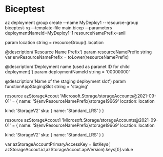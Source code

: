 # Biceptest

az deployment group create --name MyDeploy1 --resource-group biceptest-rg --template-file main.bicep --parameters deploymentNameId=MyDeploy1-1 resourceNamePrefix=anil



param location string = resourceGroup().location

@description('Resource Name Prefix')
param resourceNamePrefix string
var envResourceNamePrefix = toLower(resourceNamePrefix)

@description('Deployment name (used as paranet ID for child deployment)')
param deploymentNameId string = '00000000'

@description('Name of the staging deployment slot')
param functionAppStagingSlot string = 'staging'



resource azStorageAccout 'Microsoft.Storage/storageAccounts@2021-09-01' = {
  name: '${envResourceNamePrefix}storage19669'
  location: location

  kind: 'StorageV2'
  sku: {
    name: 'Standard_LRS'
  }
}


resource azStorageAccout1 'Microsoft.Storage/storageAccounts@2021-09-01' = {
  name: '${envResourceNamePrefix}storage19669'
  location: location

  kind: 'StorageV2'
  sku: {
    name: 'Standard_LRS'
  }
}

var azStorageAccountPrimaryAccessKey = listKeys( azStorageAccout.id,azStorageAccout.apiVersion).keys[0].value





